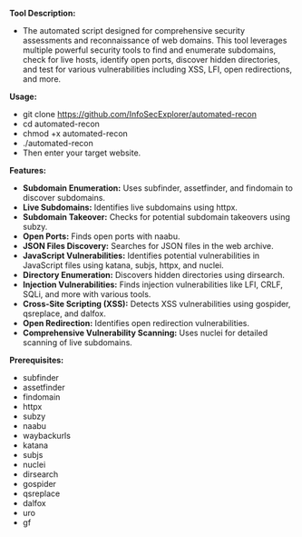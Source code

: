 **Tool Description:**
* The automated script designed for comprehensive security assessments and reconnaissance of web domains. This tool leverages multiple powerful security tools to find and enumerate subdomains, check for live hosts, identify open ports, discover hidden directories, and test for various vulnerabilities including XSS, LFI, open redirections, and more.

**Usage:**
* git clone https://github.com/InfoSecExplorer/automated-recon
* cd automated-recon
* chmod +x automated-recon
* ./automated-recon
* Then enter your target website.

**Features:**
* **Subdomain Enumeration:** Uses subfinder, assetfinder, and findomain to discover subdomains.
* **Live Subdomains:** Identifies live subdomains using httpx.
* **Subdomain Takeover:** Checks for potential subdomain takeovers using subzy.
* **Open Ports:** Finds open ports with naabu.
* **JSON Files Discovery:** Searches for JSON files in the web archive.
* **JavaScript Vulnerabilities:** Identifies potential vulnerabilities in JavaScript files using katana, subjs, httpx, and nuclei.
* **Directory Enumeration:** Discovers hidden directories using dirsearch.
* **Injection Vulnerabilities:** Finds injection vulnerabilities like LFI, CRLF, SQLi, and more with various tools.
* **Cross-Site Scripting (XSS):** Detects XSS vulnerabilities using gospider, qsreplace, and dalfox.
* **Open Redirection:** Identifies open redirection vulnerabilities.
* **Comprehensive Vulnerability Scanning:** Uses nuclei for detailed scanning of live subdomains.

**Prerequisites:**
* subfinder
* assetfinder
* findomain
* httpx
* subzy
* naabu
* waybackurls
* katana
* subjs
* nuclei
* dirsearch
* gospider
* qsreplace
* dalfox
* uro
* gf
